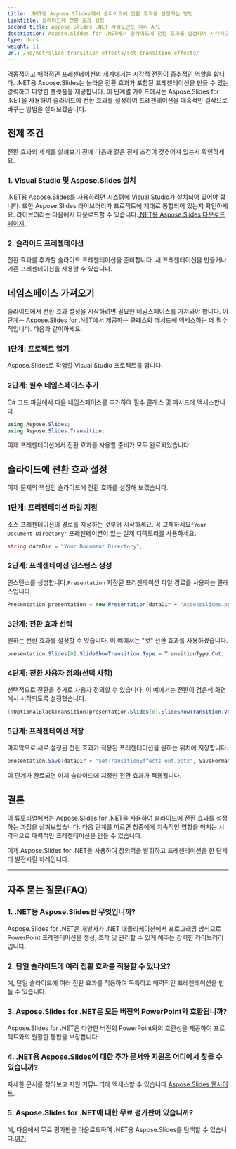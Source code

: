 ```yaml
---
title: .NET용 Aspose.Slides에서 슬라이드에 전환 효과를 설정하는 방법
linktitle: 슬라이드에 전환 효과 설정
second_title: Aspose.Slides .NET 파워포인트 처리 API
description: Aspose.Slides for .NET에서 슬라이드에 전환 효과를 설정하여 시각적으로 멋진 프레젠테이션을 만드는 방법을 알아보세요. 원활한 경험을 위해 단계별 가이드를 따르세요.
type: docs
weight: 11
url: /ko/net/slide-transition-effects/set-transition-effects/
---
```


역동적이고 매력적인 프레젠테이션의 세계에서는 시각적 전환이 중추적인 역할을 합니다. .NET용 Aspose.Slides는 놀라운 전환 효과가 포함된 프레젠테이션을 만들 수 있는 강력하고 다양한 플랫폼을 제공합니다. 이 단계별 가이드에서는 Aspose.Slides for .NET을 사용하여 슬라이드에 전환 효과를 설정하여 프레젠테이션을 매혹적인 걸작으로 바꾸는 방법을 살펴보겠습니다.

## 전제 조건

전환 효과의 세계를 살펴보기 전에 다음과 같은 전제 조건이 갖추어져 있는지 확인하세요.

### 1. Visual Studio 및 Aspose.Slides 설치

 .NET용 Aspose.Slides를 사용하려면 시스템에 Visual Studio가 설치되어 있어야 합니다. 또한 Aspose.Slides 라이브러리가 프로젝트에 제대로 통합되어 있는지 확인하세요. 라이브러리는 다음에서 다운로드할 수 있습니다.[.NET용 Aspose.Slides 다운로드 페이지](https://releases.aspose.com/slides/net/).

### 2. 슬라이드 프레젠테이션

전환 효과를 추가할 슬라이드 프레젠테이션을 준비합니다. 새 프레젠테이션을 만들거나 기존 프레젠테이션을 사용할 수 있습니다.

## 네임스페이스 가져오기

슬라이드에서 전환 효과 설정을 시작하려면 필요한 네임스페이스를 가져와야 합니다. 이 단계는 Aspose.Slides for .NET에서 제공하는 클래스와 메서드에 액세스하는 데 필수적입니다. 다음과 같이하세요:

### 1단계: 프로젝트 열기

Aspose.Slides로 작업할 Visual Studio 프로젝트를 엽니다.

### 2단계: 필수 네임스페이스 추가

C# 코드 파일에서 다음 네임스페이스를 추가하여 필수 클래스 및 메서드에 액세스합니다.

```csharp
using Aspose.Slides;
using Aspose.Slides.Transition;
```

이제 프레젠테이션에서 전환 효과를 사용할 준비가 모두 완료되었습니다.

## 슬라이드에 전환 효과 설정

이제 문제의 핵심인 슬라이드에 전환 효과를 설정해 보겠습니다.

### 1단계: 프리젠테이션 파일 지정

 소스 프레젠테이션의 경로를 지정하는 것부터 시작하세요. 꼭 교체하세요`"Your Document Directory"` 프레젠테이션이 있는 실제 디렉토리를 사용하세요.

```csharp
string dataDir = "Your Document Directory";
```

### 2단계: 프레젠테이션 인스턴스 생성

 인스턴스를 생성합니다.`Presentation` 지정된 프리젠테이션 파일 경로를 사용하는 클래스입니다.

```csharp
Presentation presentation = new Presentation(dataDir + "AccessSlides.pptx");
```

### 3단계: 전환 효과 선택

원하는 전환 효과를 설정할 수 있습니다. 이 예에서는 "컷" 전환 효과를 사용하겠습니다.

```csharp
presentation.Slides[0].SlideShowTransition.Type = TransitionType.Cut;
```

### 4단계: 전환 사용자 정의(선택 사항)

선택적으로 전환을 추가로 사용자 정의할 수 있습니다. 이 예에서는 전환이 검은색 화면에서 시작되도록 설정했습니다.

```csharp
((OptionalBlackTransition)presentation.Slides[0].SlideShowTransition.Value).FromBlack = true;
```

### 5단계: 프레젠테이션 저장

마지막으로 새로 설정된 전환 효과가 적용된 프레젠테이션을 원하는 위치에 저장합니다.

```csharp
presentation.Save(dataDir + "SetTransitionEffects_out.pptx", SaveFormat.Pptx);
```

이 단계가 완료되면 이제 슬라이드에 지정한 전환 효과가 적용됩니다.

## 결론

이 튜토리얼에서는 Aspose.Slides for .NET을 사용하여 슬라이드에 전환 효과를 설정하는 과정을 살펴보았습니다. 다음 단계를 따르면 청중에게 지속적인 영향을 미치는 시각적으로 매력적인 프레젠테이션을 만들 수 있습니다.

이제 Aspose.Slides for .NET을 사용하여 창의력을 발휘하고 프레젠테이션을 한 단계 더 발전시킬 차례입니다.

---

## 자주 묻는 질문(FAQ)

### 1. .NET용 Aspose.Slides란 무엇입니까?

Aspose.Slides for .NET은 개발자가 .NET 애플리케이션에서 프로그래밍 방식으로 PowerPoint 프레젠테이션을 생성, 조작 및 관리할 수 있게 해주는 강력한 라이브러리입니다.

### 2. 단일 슬라이드에 여러 전환 효과를 적용할 수 있나요?

예, 단일 슬라이드에 여러 전환 효과를 적용하여 독특하고 매력적인 프레젠테이션을 만들 수 있습니다.

### 3. Aspose.Slides for .NET은 모든 버전의 PowerPoint와 호환됩니까?

Aspose.Slides for .NET은 다양한 버전의 PowerPoint와의 호환성을 제공하여 프로젝트와의 원활한 통합을 보장합니다.

### 4. .NET용 Aspose.Slides에 대한 추가 문서와 지원은 어디에서 찾을 수 있습니까?

 자세한 문서를 찾아보고 지원 커뮤니티에 액세스할 수 있습니다.[Aspose.Slides 웹사이트](https://reference.aspose.com/slides/net/).

### 5. Aspose.Slides for .NET에 대한 무료 평가판이 있습니까?

 예, 다음에서 무료 평가판을 다운로드하여 .NET용 Aspose.Slides를 탐색할 수 있습니다.[여기](https://releases.aspose.com/).